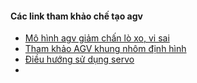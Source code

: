 #### Các link tham khảo chế tạo agv
- [Mô hình agv giảm chấn lò xo, vi sai](https://www.youtube.com/watch?v=uw1oWsdZuHE&ab_channel=DynamoBot)
- [Tham khảo AGV khung nhôm định hình](https://3dexport.com/3dmodel-agv-automatic-guided-vehicle-260400.htm)
- [Điều hướng sử dụng servo](https://www.youtube.com/watch?v=UT41NjuEARg&ab_channel=ROBOTLABChannel)
- 